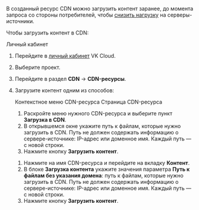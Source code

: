 В созданный ресурс CDN можно загрузить контент заранее, до момента запроса со стороны потребителей, чтобы [снизить нагрузку](../../concepts/about-cdn/) на серверы-источники.

Чтобы загрузить контент в CDN:

<tabs>
<tablist>
<tab>Личный кабинет</tab>
</tablist>
<tabpanel>

1. Перейдите в [личный кабинет](https://mcs.mail.ru/app/) VK Cloud.
1. Выберите проект.
1. Перейдите в раздел **CDN** → **CDN-ресурсы**.
1. Загрузите контент одним из способов:

   <tabs>
   <tablist>
   <tab>Контекстное меню CDN-ресурса</tab>
   <tab>Страница CDN-ресурса</tab>
   </tablist>
   <tabpanel>

     1. Раскройте меню нужного CDN-ресурса и выберите пункт **Загрузка в CDN**.
     1. В открывшемся окне укажите путь к файлам, которые нужно загрузить в CDN. Путь не должен содержать информацию о сервере-источнике: IP-адрес или доменное имя. Каждый путь — с новой строки.
     1. Нажмите кнопку **Загрузить контент**.

   </tabpanel>
   <tabpanel>

     1. Нажмите на имя CDN-ресурса и перейдите на вкладку **Контент**.
     1. В блоке **Загрузка контента** укажите значения параметра **Путь к файлам без указания домена**: путь к файлам, которые нужно загрузить в CDN. Путь не должен содержать информацию о сервере-источнике: IP-адрес или доменное имя. Каждый путь — с новой строки.
     1. Нажмите кнопку **Загрузить контент**.

   </tabpanel>
   </tabs>

</tabpanel>
</tabs>
